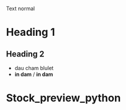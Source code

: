 Text normal
# Heading 1
## Heading 2
* dau cham blulet
* **in dam**
/
**in dam** 
# Stock_preview_python
